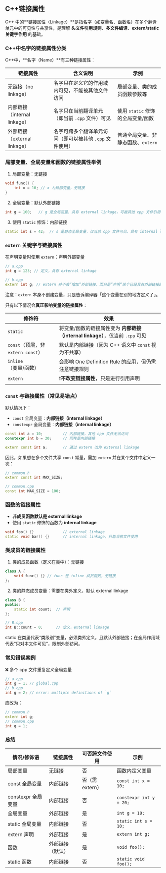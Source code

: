 ## C++链接属性

C++ 中的**链接属性（Linkage）**是指名字（如变量名、函数名）在多个翻译单元中的可见性与共享性，是理解 **头文件引用规则**、**多文件编译**、**extern/static关键字作用** 的基础。

### C++中名字的链接属性分类

C++中，**名字（Name）**有三种链接属性：

| 链接属性                     | 含义说明                                                 | 示例                               |
| ---------------------------- | -------------------------------------------------------- | ---------------------------------- |
| 无链接（no linkage）         | 名字只在定义它的作用域内可见，不能被其他文件访问         | 局部变量、类的成员函数参数等       |
| 内部链接（internal linkage） | 名字只在当前翻译单元（即当前 `.cpp` 文件）可见           | 使用 `static` 修饰的全局变量/函数  |
| 外部链接（external linkage） | 名字可跨多个翻译单元访问（即可以被其他 `.cpp` 文件使用） | 普通全局变量、非静态函数、`extern` |

### 局部变量、全局变量和函数的链接属性举例

1. 局部变量：无链接

```cpp
void func() {
    int x = 10; // x 为局部变量，无链接
}
```

2. 全局变量：默认外部链接

```cpp
int g = 100;   // g 是全局变量，具有 external linkage，可被其他 cpp 文件引用
```

3. 使用 `static` 修饰：内部链接

```cpp
static int s = 42;  // s 是静态全局变量，仅当前 cpp 文件可见，具有 internal linkage
```

### `extern` 关键字与链接属性

在声明变量时使用 `extern`：声明外部变量

```cpp
// a.cpp
int g = 123; // 定义，具有 external linkage

// b.cpp
extern int g; // extern 并不会“增加”外部链接，而只是“声明”某个已经具有外部链接的变量存在于别的翻译单元。
```

注意：`extern` 本身不创建变量，只是告诉编译器「这个变量在别的地方定义了」。

只有以下情况会**真正影响变量的链接属性**：

| 修饰符                             | 效果                                                         |
| ---------------------------------- | ------------------------------------------------------------ |
| `static`                           | 将变量/函数的链接属性变为 **内部链接（internal linkage）**，仅当前 `.cpp` 可见 |
| `const`（顶层，非 `extern const`） | 默认是内部链接（因为 C++ 语义中 `const` 视为不共享）         |
| `inline`（变量/函数）              | 会影响 One Definition Rule 的应用，但仍需注意链接规则        |
| `extern`                           | ❗**不改变链接属性**，只是进行引用声明                        |

### `const` 与链接属性（常见易错点）

默认情况下：

- `const` 全局变量：**内部链接（internal linkage）**
- `constexpr` 全局变量：**内部链接（internal linkage）**

```cpp
const int a = 10;         // 内部链接，其他 cpp 文件无法访问
constexpr int b = 20;     // 同样是内部链接

extern const int a;       // 通过 extern 改为 external linkage
```

因此，如果想在多个文件共享 `const` 常量，需加 `extern` 并在某个文件中定义一次：

```cpp
// common.h
extern const int MAX_SIZE;

// common.cpp
const int MAX_SIZE = 100;
```

### 函数的链接属性

- **非成员函数默认是 external linkage**
- 使用 `static` 修饰的函数为 **internal linkage**

```cpp
void foo() {}             // external linkage
static void bar() {}      // internal linkage，只能当前文件使用
```

### 类成员的链接属性

1. 类的成员函数（定义在类中）：无链接

```cpp
class A {
    void func() {} // func 是 inline 成员函数，无链接
};
```

2. 类的静态成员变量：需要在类外定义，默认 external linkage

```cpp
class B {
public:
    static int count;  // 声明
};

// B.cpp
int B::count = 0;      // 定义，external linkage
```

static 在类里代表“类级别”变量，必须类外定义，且默认外部链接；在全局作用域代表“只对本文件可见”，限制外部访问。

### 常见错误案例

❌ 多个 cpp 文件重复定义全局变量

```cpp
// a.cpp
int g = 1; // global.cpp
// b.cpp
int g = 2; // error: multiple definitions of `g`
```

应改为：

```cpp
// common.h
extern int g;
// common.cpp
int g = 1;
```

### 总结

| 情况/修饰语        | 链接属性         | 可否跨文件使用  | 示例                    |
| ------------------ | ---------------- | --------------- | ----------------------- |
| 局部变量           | 无链接           | 否              | 函数内定义变量          |
| const 全局变量     | 内部链接         | 否（需 extern） | `const int x = 10;`     |
| constexpr 全局变量 | 内部链接         | 否              | `constexpr int y = 20;` |
| 全局变量           | 外部链接         | 是              | `int g = 10;`           |
| static 全局变量    | 内部链接         | 否              | `static int s = 10;`    |
| extern 声明        | 外部链接         | 是              | `extern int g;`         |
| 函数               | 外部链接（默认） | 是              | `void foo();`           |
| static 函数        | 内部链接         | 否              | `static void foo();`    |